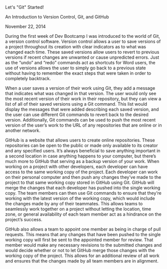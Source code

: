 Let's "Git" Started!

An Introduction to Version Control, Git, and GitHub

November 22, 2014

During the first week of Dev Bootcamp I was introduced to the world of Git, a version control software. Version control allows a user to save versions of a project throughout its creation with clear indicators as to what was changed each time. These saved versions allow users to revert to previous versions if recent changes are unwanted or cause unpredicted errors. Just as the “undo” and “redo” commands act as shortcuts for Word users, the use of versions allows the user to simply go back to a previous state without having to remember the exact steps that were taken in order to completely backtrack.

When a user saves a version of their work using Git, they add a message that indicates what was changed in that version. The user would only see the most recent version of their work in their repository, but they can view a list of all of their saved versions using a Git command. This list would display the messages that were added describing each saved version, and the user can use different Git commands to revert back to the desired version.  Additionally, Git commands can be used to push the most recent version of the user’s work to the URL of any repositories that are online or in another network.

GitHub is a website that allows users to create online repositories. These repositories can be open to the public or made only available to its creator and any specified users. It’s always beneficial to save anything important in a second location in case anything happens to your computer, but there’s much more to GitHub that serving as a backup version of your work. When working on a project with other developers, each developer can have access to the same working copy of the project. Each developer can work on their personal computer and then push any changes they’ve made to the project to that same working copy stored in GitHub using Git. GitHub will merge the changes that each developer has pushed into the single working copy. The team members can then use Git commands to ensure that they’re working with the latest version of the working copy, which would include the changes made by any of their teammates. This allows teams to seamlessly work together on a project without letting the location, time zone, or general availability of each team member act as a hindrance on the project’s success.

GitHub also allows a team to appoint one member as being in charge of pull requests. This means that any changes that have been pushed to the single working copy will first be sent to the appointed member for review. That member would make any necessary revisions to the submitted changes and would decide whether or not to let GitHub merge those changes with the working copy of the project. This allows for an additional review of all work and ensures that the changes made by all team members are in alignment.
